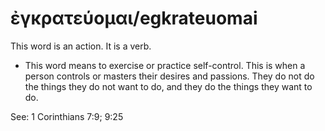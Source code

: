 # ἐγκρατεύομαι/egkrateuomai 
This word is an action. It is a verb.

* This word means to exercise or practice self-control. This is when a person controls or masters their desires and passions. They do not do the things they do not want to do, and they do the things they want to do. 

See: 1 Corinthians 7:9; 9:25
